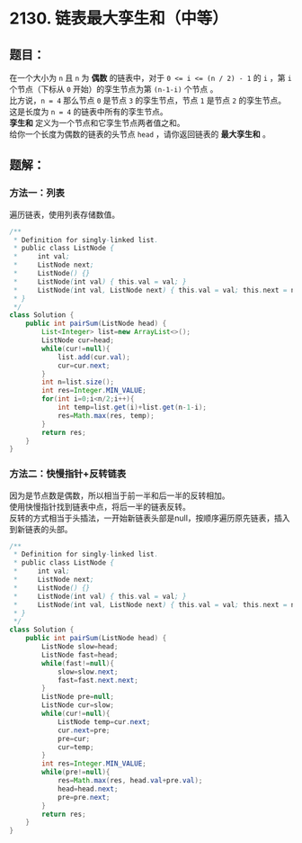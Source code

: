 # 2130. 链表最大孪生和（中等）
## 题目：
在一个大小为 `n` 且 `n` 为 **偶数** 的链表中，对于 `0 <= i <= (n / 2) - 1` 的 `i` ，第 `i` 个节点（下标从 `0` 开始）的孪生节点为第 `(n-1-i)` 个节点 。\
比方说，`n = 4` 那么节点 `0` 是节点 `3` 的孪生节点，节点 `1` 是节点 `2` 的孪生节点。这是长度为 `n = 4` 的链表中所有的孪生节点。\
**孪生和** 定义为一个节点和它孪生节点两者值之和。\
给你一个长度为偶数的链表的头节点 `head` ，请你返回链表的 **最大孪生和** 。
## 题解：
### 方法一：列表
遍历链表，使用列表存储数值。
```java
/**
 * Definition for singly-linked list.
 * public class ListNode {
 *     int val;
 *     ListNode next;
 *     ListNode() {}
 *     ListNode(int val) { this.val = val; }
 *     ListNode(int val, ListNode next) { this.val = val; this.next = next; }
 * }
 */
class Solution {
    public int pairSum(ListNode head) {
        List<Integer> list=new ArrayList<>();
        ListNode cur=head;
        while(cur!=null){
            list.add(cur.val);
            cur=cur.next;
        }
        int n=list.size();
        int res=Integer.MIN_VALUE;
        for(int i=0;i<n/2;i++){
            int temp=list.get(i)+list.get(n-1-i);
            res=Math.max(res, temp);
        }
        return res;
    }
}
```
### 方法二：快慢指针+反转链表
因为是节点数是偶数，所以相当于前一半和后一半的反转相加。\
使用快慢指针找到链表中点，将后一半的链表反转。\
反转的方式相当于头插法，一开始新链表头部是null，按顺序遍历原先链表，插入到新链表的头部。
```java
/**
 * Definition for singly-linked list.
 * public class ListNode {
 *     int val;
 *     ListNode next;
 *     ListNode() {}
 *     ListNode(int val) { this.val = val; }
 *     ListNode(int val, ListNode next) { this.val = val; this.next = next; }
 * }
 */
class Solution {
    public int pairSum(ListNode head) {
        ListNode slow=head;
        ListNode fast=head;
        while(fast!=null){
            slow=slow.next;
            fast=fast.next.next;
        }
        ListNode pre=null;
        ListNode cur=slow;
        while(cur!=null){
            ListNode temp=cur.next;
            cur.next=pre;
            pre=cur;
            cur=temp;
        }
        int res=Integer.MIN_VALUE;
        while(pre!=null){
            res=Math.max(res, head.val+pre.val);
            head=head.next;
            pre=pre.next;
        }
        return res;
    }
}
```